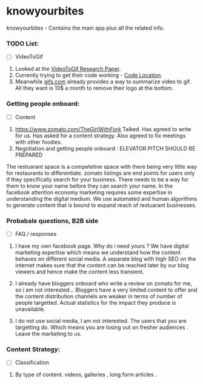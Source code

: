 # knowyourbites
knowyourbites - Contains the main app plus all the related info.

### TODO List:
- [ ] VideoToGif
1. Looked at the [VideoToGif Research Paper](https://people.ee.ethz.ch/~gyglim/video2gif/cvpr16.php).
2. Currently trying to get their code working - [Code Location](https://github.com/gyglim/video2gif_code).
3. Meanwhile [gifs.com](https://gifs.com/auto-video?yid=6uIK3o32hig) already provides a way to summarize video to gif. All they want is 10$ a month to remove their logo at the bottom.


### Getting people onboard:
- [ ] Content
1. https://www.zomato.com/TheGirlWithFork   Talked. Has agreed to write for us. Has asked for a content strategy.
Also agreed to fix meetings with other foodies.
2. Negotiation and getting people onboard :
ELEVATOR PITCH SHOULD BE PREPARED

The restuarant space is a competetive space with there being very little way for restaurants to differentiate.
zomato listings are end points for users only if they specifically search for your business. There needs to be a way for them to know your name before they can search your name.
In the facebook attention economy marketing requires some expertise in understanding the digital medium. We use automated and human algorithms to generate content that is bound to expand reach of restuarant businesses.

### Probabale questions, B2B side
- [ ] FAQ / responses
1. I have my own facebook page. Why do i need yours ?
We have digital marketing expertise which means we understand how the content behaves on different social media.
A separate blog with high SEO on the internet makes sure that the content can be reached later by our blog viewers and hence make the content less transient.


2. I already have bloggers onboard who write a review on zomato for me, so i am not interested...
Bloggers have a very limited content to offer and the content distribution channels are weaker in terms of number of people targetted. Actual statistics for the impact they produce is unavailable.

3. I do not use social media, I am not interested.
The users that you are targetting do. Which means you are losing out on fresher audiences . Leave the marketing to us.


### Content Strategy:
- [ ] Classification
1. By type of content. videos, galleries , long form articles . 
